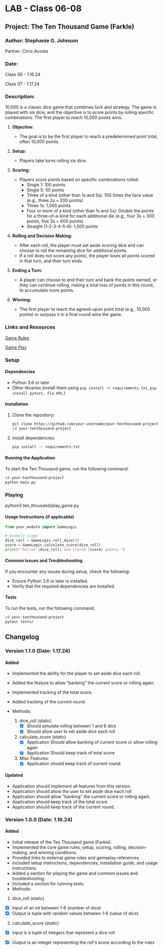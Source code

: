 # LAB - Class 06-08

## Project: The Ten Thousand Game (Farkle)

### Author: Stephanie G. Johnson

Partner: Chris Acosta

### Date: 

Class 06 - 1.16.24

Class 07 - 1.17.24

### Description:

10,000 is a classic dice game that combines luck and strategy. The game is played with six dice, and the objective is to score points by rolling specific combinations. The first player to reach 10,000 points wins.

1. **Objective:**
   - The goal is to be the first player to reach a predetermined point total, often 10,000 points.

2. **Setup:**
   - Players take turns rolling six dice.

3. **Scoring:**
   - Players score points based on specific combinations rolled:
     - Single 1: 100 points
     - Single 5: 50 points
     - Three of a kind (other than 1s and 5s): 100 times the face value (e.g., three 2s = 200 points)
     - Three 1s: 1,000 points
     - Four or more of a kind (other than 1s and 5s): Double the points for a three-of-a-kind for each additional die (e.g., four 3s = 300 points, five 3s = 600 points)
     - Straight (1-2-3-4-5-6): 1,500 points

4. **Rolling and Decision Making:**
   - After each roll, the player must set aside scoring dice and can choose to roll the remaining dice for additional points.
   - If a roll does not score any points, the player loses all points scored in that turn, and their turn ends.

5. **Ending a Turn:**
   - A player can choose to end their turn and bank the points earned, or they can continue rolling, risking a total loss of points in this round, to accumulate more points.

6. **Winning:**
   - The first player to reach the agreed-upon point total (e.g., 10,000 points) or surpass it in a final round wins the game.

### Links and Resources

[Game Rules](https://en.wikipedia.org/wiki/Dice_10000)

[Game Play](https://www.playonlinedicegames.com/farkle)

### Setup

#### Dependencies

- Python 3.6 or later
- Other libraries (install them using `pip install -r requirements.txt`, `pip install pytest, flo`, etc.)

#### Installation

1. Clone the repository:

   ```bash
   git clone https://github.com/your-username/your-tenthousand-project.git
   cd your-tenthousand-project
   ```

2. Install dependencies:

   ```bash
   pip install -r requirements.txt
   ```

#### Running the Application

To start the Ten Thousand game, run the following command:

   ```bash
   cd your-tenthousand-project
   python main.py
   ```

### Playing

python3 ten_thousand/play_game.py

#### Usage Instructions (if applicable)

   ```python
   from your_module import GameLogic

   # Example usage
   dice_roll = GameLogic.roll_dice(3)
   score = GameLogic.calculate_score(dice_roll)
   print(f"Rolled {dice_roll} and scored {score} points.")
   ```

#### Common Issues and Troubleshooting

If you encounter any issues during setup, check the following:

- Ensure Python 3.6 or later is installed.
- Verify that the required dependencies are installed.


#### Tests

To run the tests, run the following command:

```bash
cd your-tenthousand-project
pytest tests/
```

## Changelog

### Version 1.1.0 (Date: 1.17.24)

#### Added

- Implemented the ability for the player to set aside dice each roll.
- Added the feature to allow "banking" the current score or rolling again.
- Implemented tracking of the total score.
- Added tracking of the current round.
- Methods:

   1. dice_roll (static)
      - [x]  Should simulate rolling between 1 and 6 dice
      - [x]  Should allow user to set aside dice each roll
   2. calculate_score (static)
      - [x]  Application Should allow banking of current score or allow rolling again
      - [x] Application Should keep track of total score
   3. Misc Features:
      - [x] Application should keep track of current round

#### Updated

- Application should implement all features from this version.
- Application should allow the user to set aside dice each roll.
- Application should allow "banking" the current score or rolling again.
- Application should keep track of the total score.
- Application should keep track of the current round.

### Version 1.0.0 (Date: 1.16.24)

#### Added

- Initial release of the Ten Thousand game (Farkle).
- Implemented the core game rules, setup, scoring, rolling, decision-making, and winning conditions.
- Provided links to external game rules and gameplay references.
- Included setup instructions, dependencies, installation guide, and usage instructions.
- Added a section for playing the game and common issues and troubleshooting.
- Included a section for running tests.
- Methods:
1. dice_roll (static)
- [x]  Input of an int between 1-6 (number of dice)
- [x]  Output is tuple with random 
values between 1-6 (value of dice)
2. calculate_score (static)
- [x] Input is a tuple of integers that represent a dice roll
- [x] Output is an integer representing the roll's score according to the rules



